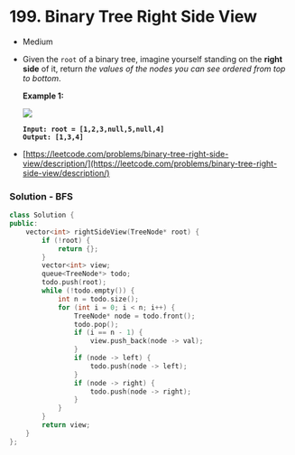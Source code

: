 # 199. Binary Tree Right Side View

* Medium
*   Given the `root` of a binary tree, imagine yourself standing on the **right side** of it, return _the values of the nodes you can see ordered from top to bottom_.

    &#x20;

    **Example 1:**

    ![](https://assets.leetcode.com/uploads/2021/02/14/tree.jpg)

    <pre><code><strong>Input: root = [1,2,3,null,5,null,4]
    </strong><strong>Output: [1,3,4]
    </strong></code></pre>
* [https://leetcode.com/problems/binary-tree-right-side-view/description/](https://leetcode.com/problems/binary-tree-right-side-view/description/)

### Solution - BFS

```cpp
class Solution {
public:
    vector<int> rightSideView(TreeNode* root) {
        if (!root) {
            return {};
        }
        vector<int> view;
        queue<TreeNode*> todo;
        todo.push(root);
        while (!todo.empty()) {
            int n = todo.size();
            for (int i = 0; i < n; i++) {
                TreeNode* node = todo.front();
                todo.pop();
                if (i == n - 1) {
                    view.push_back(node -> val);
                }
                if (node -> left) {
                    todo.push(node -> left);
                }
                if (node -> right) {
                    todo.push(node -> right);
                }
            }
        }
        return view;
    }
};
```
